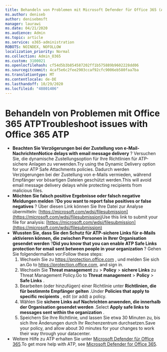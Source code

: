 ```yaml
---
title: Behandeln von Problemen mit Microsoft Defender für Office 365 (ATP)
ms.author: deniseb
author: denisebmsft
manager: laurawi
ms.date: 04/21/2020
ms.audience: Admin
ms.topic: article
ms.service: o365-administration
ROBOTS: NOINDEX, NOFOLLOW
localization_priority: Normal
ms.collection: Admin_O365
ms.custom: 3100021
ms.openlocfilehash: cf54d5b3b854587202ff1b575889b9602228dd06
ms.sourcegitcommit: 4caf5e6c2fee2903ccaf92cfc9006eb580faa7ba
ms.translationtype: MT
ms.contentlocale: de-DE
ms.lasthandoff: 10/29/2020
ms.locfileid: "48801406"
---
```

# <a name="troubleshoot-issues-with-office-365-atp"></a><span data-ttu-id="704f3-102">Behandeln von Problemen mit Office 365 ATP</span><span class="sxs-lookup"><span data-stu-id="704f3-102">Troubleshoot issues with Office 365 ATP</span></span>

- <span data-ttu-id="704f3-103">**Beachten Sie Verzögerungen bei der Zustellung von e-Mail-Nachrichten**</span><span class="sxs-lookup"><span data-stu-id="704f3-103">**Notice delays with email message delivery** ?</span></span> <span data-ttu-id="704f3-104">Versuchen Sie, die dynamische Zustellungsoption für Ihre Richtlinien für ATP-sichere Anlagen zu verwenden.</span><span class="sxs-lookup"><span data-stu-id="704f3-104">Try using the Dynamic Delivery option for your ATP Safe Attachments policies.</span></span> <span data-ttu-id="704f3-105">Dadurch werden Verzögerungen bei der Zustellung von e-Mails vermieden, während Empfänger vor bösartigen Dateien geschützt werden.</span><span class="sxs-lookup"><span data-stu-id="704f3-105">This will avoid email message delivery delays while protecting recipients from malicious files.</span></span>
- <span data-ttu-id="704f3-106">**Möchten Sie falsch positive Ergebnisse oder falsch negative Meldungen melden** ?</span><span class="sxs-lookup"><span data-stu-id="704f3-106">**Do you want to report false positives or false negatives** ?</span></span> <span data-ttu-id="704f3-107">Über diesen Link können Sie Ihre Datei zur Analyse übermitteln: [https://microsoft.com/wdsi/filesubmission](https://microsoft.com/wdsi/filesubmission)</span><span class="sxs-lookup"><span data-stu-id="704f3-107">Use this link to submit your file for analysis: [https://microsoft.com/wdsi/filesubmission](https://microsoft.com/wdsi/filesubmission)</span></span>
- <span data-ttu-id="704f3-108">**Wussten Sie, dass Sie den Schutz für ATP-sichere Links für e-Mails aktivieren können, die zwischen Personen in Ihrer Organisation gesendet werden** ?</span><span class="sxs-lookup"><span data-stu-id="704f3-108">**Did you know that you can enable ATP Safe Links protection for email sent between people in your organization** ?</span></span> <span data-ttu-id="704f3-109">Gehen Sie folgendermaßen vor:</span><span class="sxs-lookup"><span data-stu-id="704f3-109">Follow these steps:</span></span>
    1. <span data-ttu-id="704f3-110">Wechseln Sie zu https://protection.office.com , und melden Sie sich an.</span><span class="sxs-lookup"><span data-stu-id="704f3-110">Go to https://protection.office.com, and sign in.</span></span>
    2. <span data-ttu-id="704f3-111">Wechseln Sie **Threat management** zu  >  **Policy**  >  **sichere Links** zu Threat Management Policy.</span><span class="sxs-lookup"><span data-stu-id="704f3-111">Go to **Threat management** > **Policy** > **Safe Links** .</span></span>
    3. <span data-ttu-id="704f3-112">Bearbeiten (oder hinzufügen) einer Richtlinie unter **Richtlinien, die für bestimmte Empfänger gelten** .</span><span class="sxs-lookup"><span data-stu-id="704f3-112">Under **Policies that apply to specific recipients** , edit (or add) a policy.</span></span>
    4. <span data-ttu-id="704f3-113">Wählen Sie **sichere Links auf Nachrichten anwenden, die innerhalb der Organisation gesendet werden** .</span><span class="sxs-lookup"><span data-stu-id="704f3-113">Select **Apply safe links to messages sent within the organization** .</span></span>
    5. <span data-ttu-id="704f3-114">Speichern Sie Ihre Richtlinie, und lassen Sie etwa 30 Minuten zu, bis sich Ihre Änderungen durch Ihr Rechenzentrum durchsetzen.</span><span class="sxs-lookup"><span data-stu-id="704f3-114">Save your policy, and allow about 30 minutes for your changes to work their way through your datacenter.</span></span>
- <span data-ttu-id="704f3-115">Weitere Hilfe zu ATP erhalten Sie unter [Microsoft Defender für Office 365](https://docs.microsoft.com/microsoft-365/security/office-365-security/office-365-atp).</span><span class="sxs-lookup"><span data-stu-id="704f3-115">To get more help with ATP, see [Microsoft Defender for Office 365](https://docs.microsoft.com/microsoft-365/security/office-365-security/office-365-atp).</span></span>